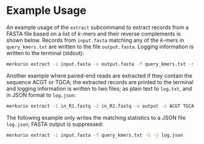 # Example Usage

An example usage of the `extract` subcommand to extract records from a FASTA file based on a list of _k_-mers and their reverse complements is shown below. Records from `input.fasta` matching any of the _k_-mers in `query_kmers.txt` are written to the file `output.fasta`. Logging information is written to the terminal (stdout):

```bash
merkurio extract -i input.fasta -o output.fasta -f query_kmers.txt -r -l
```

Another example where paired-end reads are extracted if they contain the sequence ACGT or TGCA; the extracted records are printed to the terminal and logging information is written to two files; as plain text to `log.txt`, and in JSON format to `log.json`:

```bash
merkurio extract -1 in_R1.fastq -2 in_R2.fastq -o output -s ACGT TGCA -l log.txt -j log.json
```

The following example only writes the matching statistics to a JSON file `log.json`; FASTA output is suppressed:

```bash
merkurio extract -i input.fasta -f query_kmers.txt -S -j log.json
```